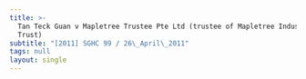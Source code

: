 ```yaml
---
title: >-
  Tan Teck Guan v Mapletree Trustee Pte Ltd (trustee of Mapletree Industrial
  Trust)
subtitle: "[2011] SGHC 99 / 26\_April\_2011"
tags: null
layout: single
---
```


